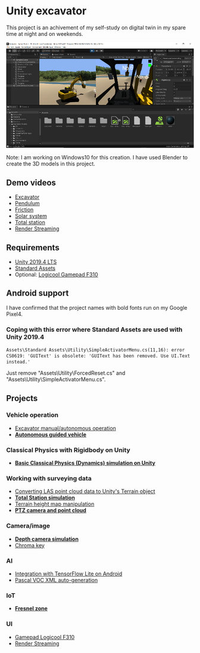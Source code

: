 # Unity excavator

This project is an achivement of my self-study on digital twin in my spare time at night and on weekends.

![scene](./doc/scene.png)

Note: I am working on Windows10 for this creation. I have used Blender to create the 3D models in this project.

## Demo videos

- [Excavator](https://www.youtube.com/watch?v=0X4c5gxU6-A)
- [Pendulum](https://www.youtube.com/watch?v=2AjkpGLnm74)
- [Friction](https://www.youtube.com/watch?v=5SQ1QVdskcI)
- [Solar system](https://www.youtube.com/watch?v=2z0K-X5a5Ss)
- [Total station](https://www.youtube.com/watch?v=Is45dRC3fNM)
- [Render Streaming](https://youtu.be/CTrM93eaq1s)

## Requirements

- [Unity 2019.4 LTS](https://unity.com/releases/2019-lts)
- [Standard Assets](https://assetstore.unity.com/packages/essentials/asset-packs/standard-assets-for-unity-2017-3-32351)
- Optional: [Logicool Gamepad F310](https://www.logitechg.com/en-us/products/gamepads/f310-gamepad.940-000110.html)

## Android support

I have confirmed that the project names with bold fonts run on my Google Pixel4.

### Coping with this error where Standard Assets are used with Unity 2019.4

```
Assets\Standard Assets\Utility\SimpleActivatorMenu.cs(11,16): error CS0619: 'GUIText' is obsolete: 'GUIText has been removed. Use UI.Text instead.'
```

Just remove "Assets\Utility\ForcedReset.cs" and "Assets\Utility\SimpleActivatorMenu.cs".

## Projects

### Vehicle operation

- [Excavator manual/autonomous operation](./doc/Excavator.md)
- **[Autonomous guided vehicle](./doc/AGV.md)**

### Classical Physics with Rigidbody on Unity

- **[Basic Classical Physics (Dynamics) simulation on Unity](./doc/BasicClassicalPhysics.md)**

### Working with surveying data

- [Converting LAS point cloud data to Unity's Terrain object](./doc/PointCloud.md)
- **[Total Station simulation](./doc/TotalStation.md)**
- [Terrain height map manipulation](./doc/HeightMapManipulation.md)
- **[PTZ camera and point cloud](./doc/PTZCamera.md)**

### Camera/image

- **[Depth camera simulation](./doc/DepthCamera.md)**
- [Chroma key](./doc/ChromaKey.md)

### AI

- [Integration with TensorFlow Lite on Android](./doc/TensorFlowLite.md)
- [Pascal VOC XML auto-generation](./doc/PascalVOC.md) 

### IoT

- **[Fresnel zone](./doc/FresnelZone.md)**

### UI

- [Gamepad Logicool F310](./doc/GamepadF310.md)
- [Render Streaming](./doc/RenderStreaming.md)
